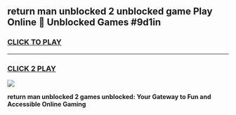 
## return man unblocked 2 unblocked game Play Online 👋 Unblocked Games #9d1in
<h3>
<a href="https://premium.freeplayer.one?title=return_man_unblocked_2&ref=21F">CLICK TO PLAY</a></h3>
<hr>

<h3>
<a href="https://premium.freeplayer.one?title=return_man_unblocked_2&ref=21F">CLICK 2 PLAY</a>
  
</h3>

<a href="https://premium.freeplayer.one?title=return_man_unblocked_2&ref=21F/"><img src="https://clearcache.store/games.png"></a>


**return man unblocked 2 games unblocked: Your Gateway to Fun and Accessible Online Gaming**
